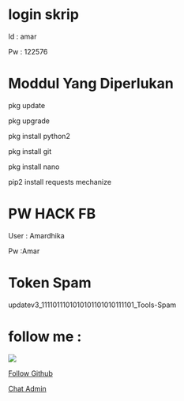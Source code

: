 # login skrip

Id : amar 
 
Pw : 122576


# Moddul Yang Diperlukan
 pkg update

 pkg upgrade

 pkg install python2

 pkg install git

 pkg install nano

 pip2 install requests mechanize


# PW HACK FB

 User : Amardhika

 Pw :Amar

# Token Spam

updatev3_1111011101010101101010111101_Tools-Spam

# follow me :
<a href="https://m.facebook.com/Amar.Dhika.399"><img src="https://img.shields.io/badge/Follow-Facebook-blue.svg">

<a class="btn btn-block " data-hydro-click="{&quot;event_type&quot;:&quot;authentication.click&quot;,&quot;payload&quot;:{&quot;location_in_page&quot;:&quot;follow button&quot;,&quot;repository_id&quot;:null,&quot;auth_type&quot;:&quot;LOG_IN&quot;,&quot;originating_url&quot;:&quot;https://github.com/Amar-star1&quot;,&quot;user_id&quot;:null}}" data-hydro-click-hmac="8300c0e32e39019273ad38ca4f5b36dab8cc15b79aa17ccb58ac8512fbb2fce3" href="/login?return_to=%2FAmar-star1">Follow Github</a>

<a href="https://api.whatsapp.com/send?phone=6283805408276&amp;text=P" class="elementor-button-link elementor-button elementor-size-sm" role="button">
						<span class="elementor-button-content-wrapper">
						<span class="elementor-button-icon elementor-align-icon-right">
				<i aria-hidden="true" class="fas fa-caret-right"></i>			</span>
						<span class="elementor-button-text">Chat Admin</span>
		</span>
					</a>
